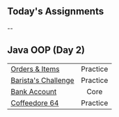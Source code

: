 ## Today's Assignments
--
## Java OOP (Day 2)

|                                           |     |
|-----------------------------------------------------------------------|:--------:|
| [Orders & Items](https://github.com/tmax818/OrdersAndItems)           | Practice |
| [Barista's Challenge](https://github.com/tmax818/BaristasChallenge)   | Practice |
| [Bank Account](https://github.com/tmax818/BankAccount)                | Core     |
| [Coffeedore 64](https://github.com/tmax818/Coffeedore64)              | Practice |

